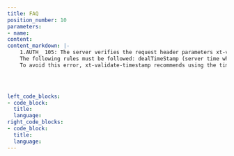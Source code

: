 ```yaml
---
title: FAQ
position_number: 10
parameters:
- name:
content:
content_markdown: |-
    1.AUTH_ 105: The server verifies the request header parameters xt-validate-timestamp (validTimeStamp) and xt-validate-recvwindow (recvwindow)
    The following rules must be followed: dealTimeStamp (server time when the request is processed, in milliseconds) - validTimeStamp < recvwindow, otherwise AUTH_105 will be returned.
    To avoid this error, xt-validate-timestamp recommends using the time when the request was sent, and it is measured in milliseconds. The xt-validate-recvwindow is set a little larger
    



left_code_blocks:
- code_block:
  title:
  language:
right_code_blocks:
- code_block:
  title:
  language:
---
```

